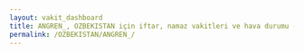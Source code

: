 ```yaml
---
layout: vakit_dashboard
title: ANGREN_, OZBEKISTAN için iftar, namaz vakitleri ve hava durumu - ilçe/eyalet seç
permalink: /OZBEKISTAN/ANGREN_/
---
```


<script type="text/javascript">
  var GLOBAL_COUNTRY = 'OZBEKISTAN';
  var GLOBAL_CITY = 'ANGREN_';
  var GLOBAL_STATE = '';
  var lat = 72;
  var lon = 21;
</script>
